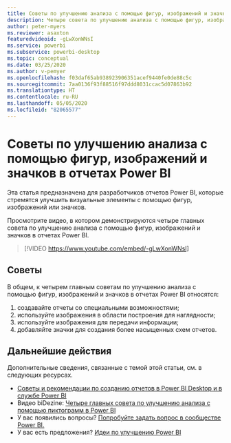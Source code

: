 ```yaml
---
title: Советы по улучшению анализа с помощью фигур, изображений и значков в отчетах Power BI
description: Четыре совета по улучшению анализа с помощью фигур, изображений и значков в визуальных элементах отчетов Power BI в Power BI Desktop или службе Power BI.
author: peter-myers
ms.reviewer: asaxton
featuredvideoid: -gLwXonWNsI
ms.service: powerbi
ms.subservice: powerbi-desktop
ms.topic: conceptual
ms.date: 03/25/2020
ms.author: v-pemyer
ms.openlocfilehash: f03daf65ab938923906351acef9440fe0de88c5c
ms.sourcegitcommit: 7aa0136f93f88516f97ddd8031ccac5d07863b92
ms.translationtype: HT
ms.contentlocale: ru-RU
ms.lasthandoff: 05/05/2020
ms.locfileid: "82065577"
---
```

# <a name="tips-to-improve-analysis-with-shapes-images-and-icons-in-power-bi-reports"></a>Советы по улучшению анализа с помощью фигур, изображений и значков в отчетах Power BI

Эта статья предназначена для разработчиков отчетов Power BI, которые стремятся улучшить визуальные элементы с помощью фигур, изображений или значков.

Просмотрите видео, в котором демонстрируются четыре главных совета по улучшению анализа с помощью фигур, изображений и значков в отчетах Power BI.

> [!VIDEO https://www.youtube.com/embed/-gLwXonWNsI]

## <a name="tips"></a>Советы

В общем, к четырем главным советам по улучшению анализа с помощью фигур, изображений и значков в отчетах Power BI относятся:

1. создавайте отчеты со специальными возможностями;
1. используйте изображения в области построения для наглядности;
1. используйте изображения для передачи информации;
1. добавляйте значки для создания более насыщенных схем отчетов.

## <a name="next-steps"></a>Дальнейшие действия

Дополнительные сведения, связанные с темой этой статьи, см. в следующих ресурсах.

- [Советы и рекомендации по созданию отчетов в Power BI Desktop и в службе Power BI](../desktop-tips-and-tricks-for-creating-reports.md)
- Видео biDezine: [Четыре главных совета по улучшению анализа с помощью пиктограмм в Power BI](https://www.youtube.com/watch?v=-gLwXonWNsI)
- У вас появились вопросы? [Попробуйте задать вопрос в сообществе Power BI.](https://community.powerbi.com/)
- У вас есть предложения? [Идеи по улучшению Power BI](https://ideas.powerbi.com/)
